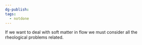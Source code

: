 ```yaml
---
dg-publish: 
tags:
  - notdone
---
```

If we want to deal with soft matter in flow we must consider all the rheological problems related. 
